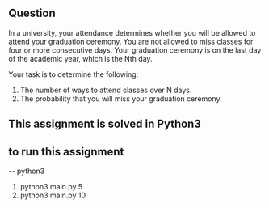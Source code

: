 ## Question

In a university, your attendance determines whether you will be
allowed to attend your graduation ceremony.
You are not allowed to miss classes for four or more consecutive days.
Your graduation ceremony is on the last day of the academic year,
which is the Nth day.

 

Your task is to determine the following:

1. The number of ways to attend classes over N days.
2. The probability that you will miss your graduation ceremony.


## This assignment is solved in Python3

## to run this assignment
-- python3 <total number days>
1. python3 main.py 5
2. python3 main.py 10
